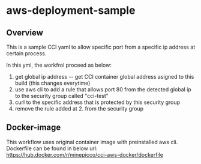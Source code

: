# aws-deployment-sample

## Overview

This is a sample CCI yaml to allow specific port from a specific ip address at certain process.

In this yml, the workfrol proceed as below:
1. get global ip address -- get CCI container global address asigned to this build (this changes everytime)
1. use aws cli to add a rule that allows port 80 from the detected global ip to the security group called "cci-test"
1. curl to the specific address that is protected by this security group
1. remove the rule added at 2. from the security group

## Docker-image

This workflow uses original container image with preinstalled aws cli. </br>
Dockerfile can be found in below url:</br>
https://hub.docker.com/r/minepicco/cci-aws-docker/dockerfile
